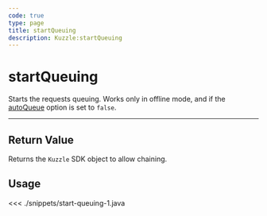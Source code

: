 ```yaml
---
code: true
type: page
title: startQueuing
description: Kuzzle:startQueuing
---
```


# startQueuing

Starts the requests queuing. Works only in offline mode, and if the [autoQueue](/sdk/java/2/core-classes/kuzzle/#properties) option is set to `false`.

---

## Return Value

Returns the `Kuzzle` SDK object to allow chaining.

## Usage

<<< ./snippets/start-queuing-1.java

